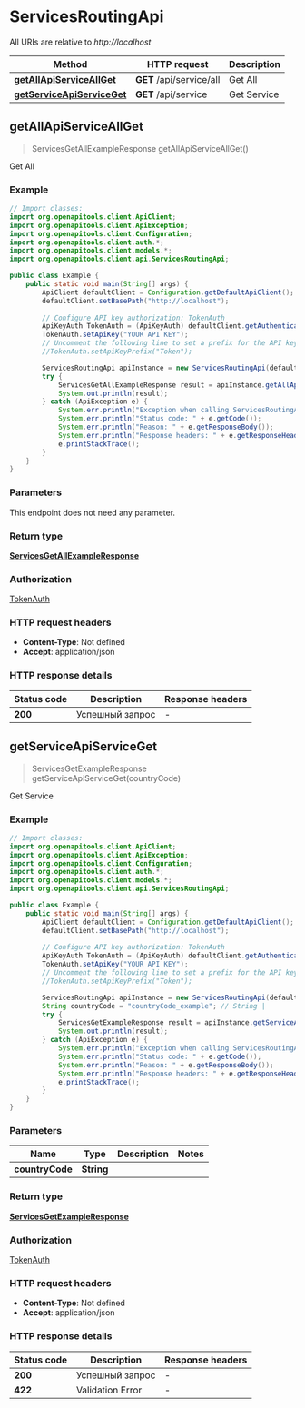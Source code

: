# ServicesRoutingApi

All URIs are relative to *http://localhost*

| Method | HTTP request | Description |
|------------- | ------------- | -------------|
| [**getAllApiServiceAllGet**](ServicesRoutingApi.md#getAllApiServiceAllGet) | **GET** /api/service/all | Get All |
| [**getServiceApiServiceGet**](ServicesRoutingApi.md#getServiceApiServiceGet) | **GET** /api/service | Get Service |



## getAllApiServiceAllGet

> ServicesGetAllExampleResponse getAllApiServiceAllGet()

Get All

### Example

```java
// Import classes:
import org.openapitools.client.ApiClient;
import org.openapitools.client.ApiException;
import org.openapitools.client.Configuration;
import org.openapitools.client.auth.*;
import org.openapitools.client.models.*;
import org.openapitools.client.api.ServicesRoutingApi;

public class Example {
    public static void main(String[] args) {
        ApiClient defaultClient = Configuration.getDefaultApiClient();
        defaultClient.setBasePath("http://localhost");
        
        // Configure API key authorization: TokenAuth
        ApiKeyAuth TokenAuth = (ApiKeyAuth) defaultClient.getAuthentication("TokenAuth");
        TokenAuth.setApiKey("YOUR API KEY");
        // Uncomment the following line to set a prefix for the API key, e.g. "Token" (defaults to null)
        //TokenAuth.setApiKeyPrefix("Token");

        ServicesRoutingApi apiInstance = new ServicesRoutingApi(defaultClient);
        try {
            ServicesGetAllExampleResponse result = apiInstance.getAllApiServiceAllGet();
            System.out.println(result);
        } catch (ApiException e) {
            System.err.println("Exception when calling ServicesRoutingApi#getAllApiServiceAllGet");
            System.err.println("Status code: " + e.getCode());
            System.err.println("Reason: " + e.getResponseBody());
            System.err.println("Response headers: " + e.getResponseHeaders());
            e.printStackTrace();
        }
    }
}
```

### Parameters

This endpoint does not need any parameter.

### Return type

[**ServicesGetAllExampleResponse**](ServicesGetAllExampleResponse.md)

### Authorization

[TokenAuth](../README.md#TokenAuth)

### HTTP request headers

- **Content-Type**: Not defined
- **Accept**: application/json


### HTTP response details
| Status code | Description | Response headers |
|-------------|-------------|------------------|
| **200** | Успешный запрос |  -  |


## getServiceApiServiceGet

> ServicesGetExampleResponse getServiceApiServiceGet(countryCode)

Get Service

### Example

```java
// Import classes:
import org.openapitools.client.ApiClient;
import org.openapitools.client.ApiException;
import org.openapitools.client.Configuration;
import org.openapitools.client.auth.*;
import org.openapitools.client.models.*;
import org.openapitools.client.api.ServicesRoutingApi;

public class Example {
    public static void main(String[] args) {
        ApiClient defaultClient = Configuration.getDefaultApiClient();
        defaultClient.setBasePath("http://localhost");
        
        // Configure API key authorization: TokenAuth
        ApiKeyAuth TokenAuth = (ApiKeyAuth) defaultClient.getAuthentication("TokenAuth");
        TokenAuth.setApiKey("YOUR API KEY");
        // Uncomment the following line to set a prefix for the API key, e.g. "Token" (defaults to null)
        //TokenAuth.setApiKeyPrefix("Token");

        ServicesRoutingApi apiInstance = new ServicesRoutingApi(defaultClient);
        String countryCode = "countryCode_example"; // String | 
        try {
            ServicesGetExampleResponse result = apiInstance.getServiceApiServiceGet(countryCode);
            System.out.println(result);
        } catch (ApiException e) {
            System.err.println("Exception when calling ServicesRoutingApi#getServiceApiServiceGet");
            System.err.println("Status code: " + e.getCode());
            System.err.println("Reason: " + e.getResponseBody());
            System.err.println("Response headers: " + e.getResponseHeaders());
            e.printStackTrace();
        }
    }
}
```

### Parameters


| Name | Type | Description  | Notes |
|------------- | ------------- | ------------- | -------------|
| **countryCode** | **String**|  | |

### Return type

[**ServicesGetExampleResponse**](ServicesGetExampleResponse.md)

### Authorization

[TokenAuth](../README.md#TokenAuth)

### HTTP request headers

- **Content-Type**: Not defined
- **Accept**: application/json


### HTTP response details
| Status code | Description | Response headers |
|-------------|-------------|------------------|
| **200** | Успешный запрос |  -  |
| **422** | Validation Error |  -  |

